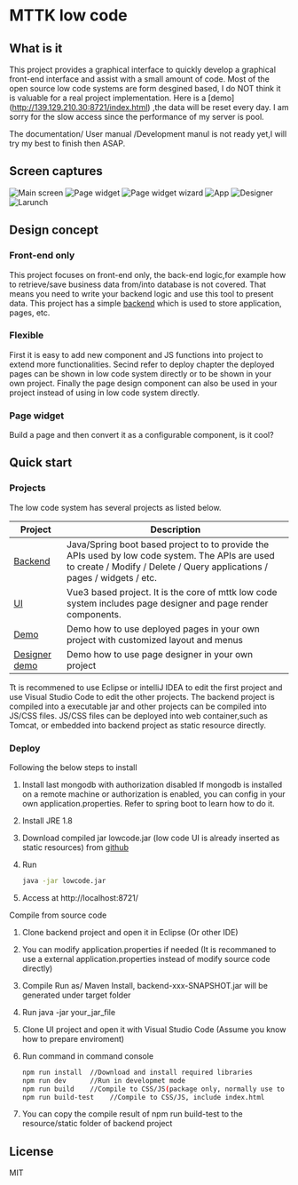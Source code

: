 # MTTK low code

## What is it

This project provides a graphical interface to quickly develop a graphical front-end interface and assist with a small amount of code. Most of the open source low code systems are form desgined based, I do NOT think it is valuable for a real project implementation.
Here is a [demo] (http://139.129.210.30:8721/index.html) ,the data will be reset every day. I am sorry for the slow access since the performance of my server is pool.

The documentation/ User manual /Development manul is not ready yet,I will try my best to finish then ASAP.

## Screen captures

![Main screen](https://github.com/jamie-mttk/mttk_lowcode_ui/blob/master/src/screenCaptures/main.png)
![Page widget](https://github.com/jamie-mttk/mttk_lowcode_ui/blob/master/src/screenCaptures/pageWidget.png)
![Page widget wizard](https://github.com/jamie-mttk/mttk_lowcode_ui/blob/master/src/screenCaptures/pageWidget_wizard.png)
![App](https://github.com/jamie-mttk/mttk_lowcode_ui/blob/master/src/screenCaptures/app.png)
![Designer](https://github.com/jamie-mttk/mttk_lowcode_ui/blob/master/src/screenCaptures/designer.png)
![Larunch](https://github.com/jamie-mttk/mttk_lowcode_ui/blob/master/src/screenCaptures/launch.png)

## Design concept

### Front-end only

This project focuses on front-end only, the back-end logic,for example how to retrieve/save business data from/into database is not covered.  That means you need to write your backend logic and use this tool to present data.
This project has a simple [backend](https://github.com/jamie-mttk/mttk_lowcode_api) which is used to store application, pages, etc.

### Flexible

First it is easy to add new component and JS functions into project to extend more functionalities.
Secind refer to deploy chapter the deployed pages can be shown in low code system directly or to be shown in your own project.
Finally the page design component can also be used in your project instead of using in low code system directly.

### Page widget

Build a page and then convert it as a configurable component, is it cool?

## Quick start

### Projects

The low code system has several projects as listed below.

|Project|Description|
|---|---|
|[Backend](https://github.com/jamie-mttk/mttk_lowcode_api)|Java/Spring boot based project to to provide the APIs used by low code system. The APIs are used to create / Modify / Delete / Query applications / pages / widgets / etc. |
|[UI](https://github.com/jamie-mttk/mttk_lowcode_ui)|Vue3 based project. It is the core of mttk low code system includes page designer and page render components.|
|[Demo]()|Demo how to use deployed pages in your own project with customized layout and menus |
|[Designer demo]()|Demo how to use page designer in your own project|

Tt is recommened to use Eclipse or intelliJ IDEA to edit the first project  and use Visual Studio Code to edit the other projects.
The backend project is compiled into a executable jar and other projects can be compiled into JS/CSS files. JS/CSS files can be deployed into web container,such as Tomcat, or embedded into backend project as static resource directly.

### Deploy

Following the below steps to install

1. Install last mongodb with authorization disabled
   If mongodb is installed on a remote machine or authorization is enabled, you can config in your own application.properties. Refer to spring boot to learn how to do it.
2. Install JRE 1.8
3. Download compiled jar lowcode.jar (low code UI is already inserted as static resources) from [github]()
4. Run 

   ~~~sh
   java -jar lowcode.jar
   ~~~

5. Access at http://localhost:8721/

Compile from source code

1. Clone backend project and open it in Eclipse (Or other IDE)
2. You can modify application.properties if needed (It is recommaned to use a external application.properties instead of modify source code directly)
3. Compile Run as/ Maven Install, backend-xxx-SNAPSHOT.jar will be generated under target folder
4. Run java -jar your_jar_file
5. Clone UI project and open it with Visual Studio Code (Assume you know how to prepare enviroment)
6. Run  command in command console

   ~~~sh
   npm run install  //Download and install required libraries
   npm run dev      //Run in developmet mode
   npm run build    //Compile to CSS/JS(package only, normally use to publish to repository)
   npm run build-test    //Compile to CSS/JS, include index.html
   ~~~

7. You can copy the compile result of npm run build-test to the resource/static folder of backend project

## License

MIT
